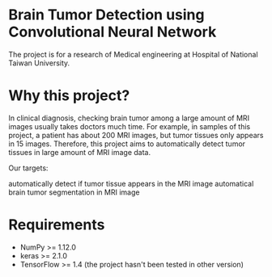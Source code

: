 # Brain Tumor Detection using Convolutional Neural Network
The project is for a research of Medical engineering at Hospital of National Taiwan University.
# Why this project?
In clinical diagnosis, checking brain tumor among a large amount of MRI images usually takes doctors much time. For example, in samples of this project, a patient has about 200 MRI images, but tumor tissues only appears in 15 images. Therefore, this project aims to automatically detect tumor tissues in large amount of MRI image data.

Our targets:

automatically detect if tumor tissue appears in the MRI image
automatical brain tumor segmentation in MRI image

# Requirements
* NumPy >= 1.12.0
* keras >= 2.1.0
* TensorFlow >= 1.4 (the project hasn't been tested in other version)
